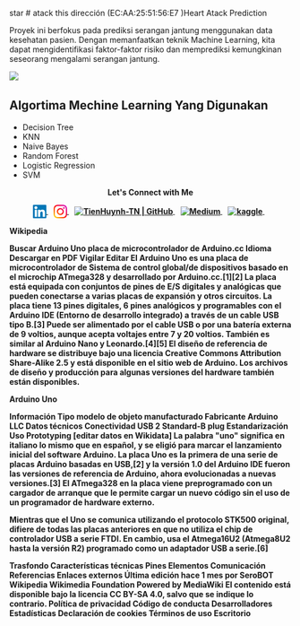 star # atack this dirección (EC:AA:25:51:56:E7 )Heart Atack Prediction

Proyek ini berfokus pada prediksi serangan jantung menggunakan data kesehatan pasien. 
Dengan memanfaatkan teknik Machine Learning, kita dapat mengidentifikasi faktor-faktor risiko dan memprediksi kemungkinan seseorang mengalami serangan jantung.
<div>
  <p >
    <img  src='https://s3-publishing-cmn-svc-prd.s3.ap-southeast-1.amazonaws.com/article/FrJ_uGfOAiXcdvSwdjQT7/original/013575700_1569640117-Detak-Jantung-Sering-Tak-Beraturan-Haruskah-Khawatir-By-LuckyStep-Shutterstock.jpg', width='500px'>
  </p>
</div>

## Algortima Mechine Learning Yang Digunakan
- Decision Tree
- KNN
- Naive Bayes
- Random Forest
- Logistic Regression
- SVM



<p align="center">
  <b>Let's Connect with Me<b>
<p>


<p align="center">
  <a href="https://www.linkedin.com/in/wildanmujjahid/" target="_blank">
    <img align="center" alt="Linkedin" width="24px" src="https://github.com/SatYu26/SatYu26/blob/master/Assets/Linkedin.svg" />
  </a> &nbsp;&nbsp;

  <a href="https://instagram.com/_wildanmjjhd" target="_blank">
    <img align="center" alt="TienHuynh-TN | Instagram" width="24px" src="https://github.com/SatYu26/SatYu26/blob/master/Assets/Instagram.svg" />
  </a> &nbsp;&nbsp;
  
  <a href="#" target="_blank">
    <img align="center" alt="TienHuynh-TN | GitHub" width="30px" src="https://cdn3d.iconscout.com/3d/free/thumb/free-github-5562375-4642720.png?f=webp" />
  </a> &nbsp;&nbsp;
  
  <a href="#" target="_blank">
    <img align="center" alt="Medium" width="26px" src="https://cdn.iconscout.com/icon/free/png-256/free-kaggle-3521526-2945029.png" />
  </a> &nbsp;&nbsp;
  
  <a href="#" target="_blank">
    <img align="center" alt="kaggle" width="26px" src="https://cdn.icon-icons.com/icons2/2997/PNG/512/medium_logo_icon_187624.png" />
  </a> &nbsp;&nbsp;
<p> 
Wikipedia

Buscar
Arduino Uno
placa de microcontrolador de Arduino.cc
Idioma
Descargar en PDF
Vigilar
Editar
El Arduino Uno es una placa de microcontrolador de Sistema de control global/de dispositivos basado en el microchip ATmega328 y desarrollado por Arduino.cc.[1]​[2]​ La placa está equipada con conjuntos de pines de E/S digitales y analógicas que pueden conectarse a varias placas de expansión y otros circuitos. La placa tiene 13 pines digitales, 6 pines analógicos y programables con el Arduino IDE (Entorno de desarrollo integrado) a través de un cable USB tipo B.[3]​ Puede ser alimentado por el cable USB o por una batería externa de 9 voltios, aunque acepta voltajes entre 7 y 20 voltios. También es similar al Arduino Nano y Leonardo.[4]​[5]​ El diseño de referencia de hardware se distribuye bajo una licencia Creative Commons Attribution Share-Alike 2.5 y está disponible en el sitio web de Arduino. Los archivos de diseño y producción para algunas versiones del hardware también están disponibles.

Arduino Uno


Información
Tipo
modelo de objeto manufacturado
Fabricante
Arduino LLC
Datos técnicos
Conectividad
USB 2 Standard-B plug
Estandarización
Uso
Prototyping
[editar datos en Wikidata]
La palabra "uno" significa en italiano lo mismo que en español, y se eligió para marcar el lanzamiento inicial del software Arduino. La placa Uno es la primera de una serie de placas Arduino basadas en USB,[2]​ y la versión 1.0 del Arduino IDE fueron las versiones de referencia de Arduino, ahora evolucionadas a nuevas versiones.[3]​ El ATmega328 en la placa viene preprogramado con un cargador de arranque que le permite cargar un nuevo código sin el uso de un programador de hardware externo.

Mientras que el Uno se comunica utilizando el protocolo STK500 original, difiere de todas las placas anteriores en que no utiliza el chip de controlador USB a serie FTDI. En cambio, usa el Atmega16U2 (Atmega8U2 hasta la versión R2) programado como un adaptador USB a serie.[6]​

Trasfondo
Características técnicas
Pines
Elementos
Comunicación
Referencias
Enlaces externos
Última edición hace 1 mes por SeroBOT
Wikipedia
Wikimedia Foundation
Powered by MediaWiki
El contenido está disponible bajo la licencia CC BY-SA 4.0, salvo que se indique lo contrario.
Política de privacidad Código de conducta Desarrolladores Estadísticas Declaración de cookies Términos de uso Escritorio

